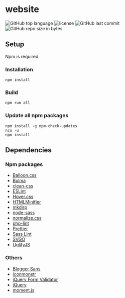 # website
![GitHub top language](https://img.shields.io/github/languages/top/schdav/website.svg)
![license](https://img.shields.io/github/license/schdav/website.svg)
![GitHub last commit](https://img.shields.io/github/last-commit/schdav/website.svg)
![GitHub repo size in bytes](https://img.shields.io/github/repo-size/schdav/website.svg)
## Setup
Npm is required.
### Installation
```
npm install
```
### Build
```
npm run all
```
### Update all npm packages
```
npm install -g npm-check-updates
ncu -u
npm install
```
## Dependencies
### Npm packages
* [Balloon.css](https://github.com/kazzkiq/balloon.css)
* [Bulma](https://github.com/jgthms/bulma/)
* [clean-css](https://github.com/jakubpawlowicz/clean-css-cli)
* [ESLint](https://github.com/eslint/eslint)
* [Hover.css](https://github.com/IanLunn/Hover/)
* [HTMLMinifier](https://github.com/kangax/html-minifier)
* [mkdirp](https://github.com/substack/node-mkdirp)
* [node-sass](https://github.com/sass/node-sass)
* [normalize.css](https://github.com/necolas/normalize.css)
* [php-lint](https://github.com/wayneashleyberry/phplint)
* [Prettier](https://github.com/prettier/prettier)
* [Sass Lint](https://github.com/sasstools/sass-lint)
* [SVGO](https://github.com/svg/svgo)
* [UglifyJS](https://github.com/mishoo/UglifyJS2)
### Others
* [Blogger Sans](https://firstsiteguide.com/)
* [iconmonstr](https://iconmonstr.com/)
* [jQuery Form Validator](http://www.formvalidator.net/)
* [jQuery](https://jquery.com/)
* [moment.js](https://momentjs.com/)
